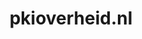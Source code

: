 ---
layout: post
title:  "pkioverheid.nl"
internal_url:  "/dutchgov/pkioverheid.nl.html"
subdomains_count: 7
all_subdomains_count: 24
urls_count: 7
ssl_rank: 0
http_rank: 74.285714285714
url_link: /data/pkioverheid.nl/urls.txt
all_subdomains_link: /data/pkioverheid.nl/all_subdomains.txt
subdomains_link: /data/pkioverheid.nl/subdomains.txt
categories: dutchgov
---